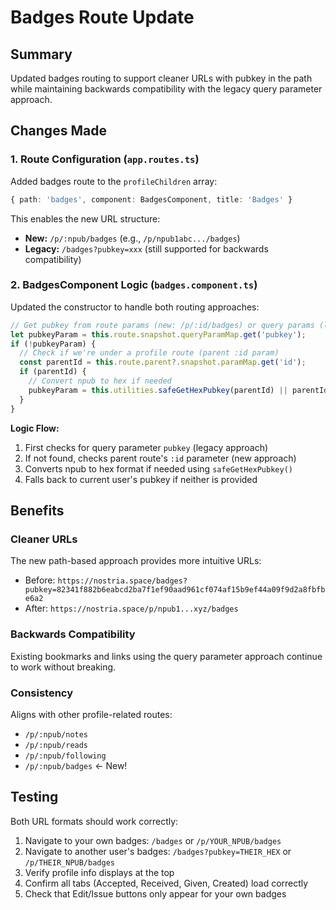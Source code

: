 # Badges Route Update

## Summary
Updated badges routing to support cleaner URLs with pubkey in the path while maintaining backwards compatibility with the legacy query parameter approach.

## Changes Made

### 1. Route Configuration (`app.routes.ts`)
Added badges route to the `profileChildren` array:
```typescript
{ path: 'badges', component: BadgesComponent, title: 'Badges' }
```

This enables the new URL structure:
- **New:** `/p/:npub/badges` (e.g., `/p/npub1abc.../badges`)
- **Legacy:** `/badges?pubkey=xxx` (still supported for backwards compatibility)

### 2. BadgesComponent Logic (`badges.component.ts`)
Updated the constructor to handle both routing approaches:

```typescript
// Get pubkey from route params (new: /p/:id/badges) or query params (legacy: /badges?pubkey=xxx)
let pubkeyParam = this.route.snapshot.queryParamMap.get('pubkey');
if (!pubkeyParam) {
  // Check if we're under a profile route (parent :id param)
  const parentId = this.route.parent?.snapshot.paramMap.get('id');
  if (parentId) {
    // Convert npub to hex if needed
    pubkeyParam = this.utilities.safeGetHexPubkey(parentId) || parentId;
  }
}
```

**Logic Flow:**
1. First checks for query parameter `pubkey` (legacy approach)
2. If not found, checks parent route's `:id` parameter (new approach)
3. Converts npub to hex format if needed using `safeGetHexPubkey()`
4. Falls back to current user's pubkey if neither is provided

## Benefits

### Cleaner URLs
The new path-based approach provides more intuitive URLs:
- Before: `https://nostria.space/badges?pubkey=82341f882b6eabcd2ba7f1ef90aad961cf074af15b9ef44a09f9d2a8fbfbe6a2`
- After: `https://nostria.space/p/npub1...xyz/badges`

### Backwards Compatibility
Existing bookmarks and links using the query parameter approach continue to work without breaking.

### Consistency
Aligns with other profile-related routes:
- `/p/:npub/notes`
- `/p/:npub/reads`
- `/p/:npub/following`
- `/p/:npub/badges` ← New!

## Testing

Both URL formats should work correctly:
1. Navigate to your own badges: `/badges` or `/p/YOUR_NPUB/badges`
2. Navigate to another user's badges: `/badges?pubkey=THEIR_HEX` or `/p/THEIR_NPUB/badges`
3. Verify profile info displays at the top
4. Confirm all tabs (Accepted, Received, Given, Created) load correctly
5. Check that Edit/Issue buttons only appear for your own badges
